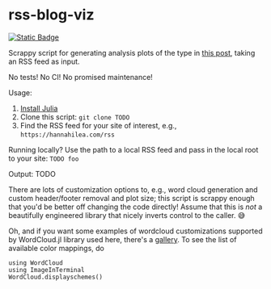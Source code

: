 # rss-blog-viz
[<img alt="Static Badge" src="https://img.shields.io/badge/%F0%9F%AA%B4%20Houseplant%20-x?style=flat&amp;label=Project%20type&amp;color=1E1E1D">]("https://www.hannahilea.com/blog/houseplant-programming")

Scrappy script for generating analysis plots of the type in [this post](https://hannahilea.com/blog/blog-birthday-1/), taking an RSS feed as input.

No tests! No CI! No promised maintenance! 

Usage: 
1. [Install Julia](https://julialang.org/install/)
2. Clone this script: 
    `git clone TODO`
3. Find the RSS feed for your site of interest, e.g., `https://hannahilea.com/rss`

Running locally? Use the path to a local RSS feed and pass in the local root to your site: `TODO foo`

Output:
TODO

There are lots of customization options to, e.g., word cloud generation and custom header/footer removal and plot size; this script is scrappy enough that you'd be better off changing the code directly! Assume that this is *not* a beautifully engineered library that nicely inverts control to the caller. 😅

Oh, and if you want some examples of wordcloud customizations supported by WordCloud.jl library used here, there's a [gallery](https://github.com/guo-yong-zhi/WordCloud-Gallery/blob/main/README.md).
To see the list of available color mappings, do 
```
using WordCloud
using ImageInTerminal
WordCloud.displayschemes()
```
